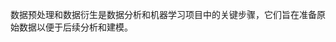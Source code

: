 <BlogInfo id="22" title="" author="白日梦想猿" pv=0 read_times=0 pre_cost_time="0" category="css学习" tag_list="['']" create_time="2023.11.04 17:23:12" update_time="2023.11.04 17:23:12" />数据预处理和数据衍生是数据分析和机器学习项目中的关键步骤，它们旨在准备原始数据以便于后续分析和建模。